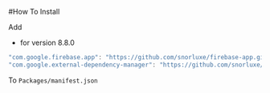 #How To Install

Add 

- for version 8.8.0
```csharp
"com.google.firebase.app": "https://github.com/snorluxe/firebase-app.git?path=Assets/_Root#8.8.0",
"com.google.external-dependency-manager": "https://github.com/snorluxe/external-dependency-manager.git?path=Assets/_Root#1.2.169",
```

To `Packages/manifest.json`